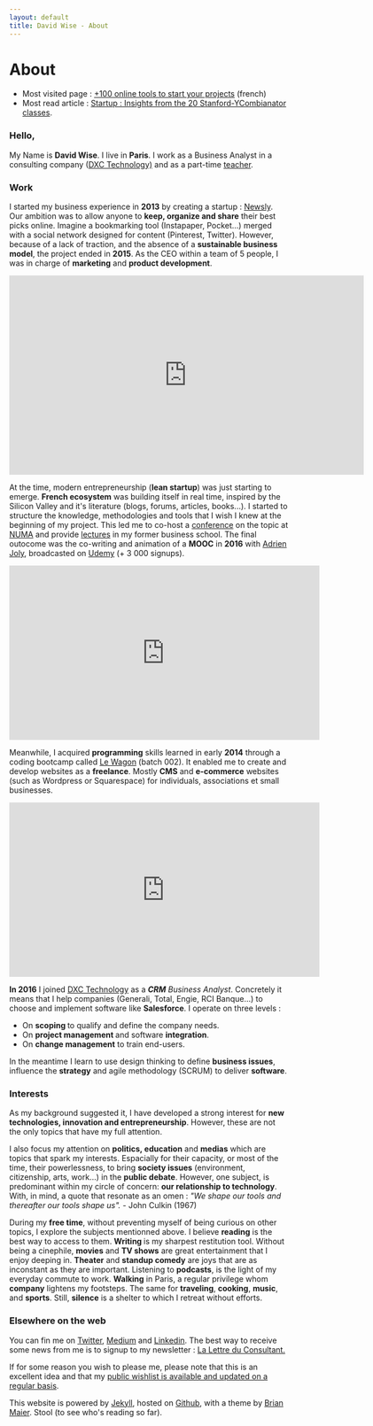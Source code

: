 ```yaml
---
layout: default
title: David Wise - About
---
```


<div class="post">
  <h1 class="pageTitle"> About</h1>

<ul>
  <li>Most visited page : <a href="/Outils">+100 online tools to start your projects</a> (french)</li>
  <li>Most read article : <a href="http://www.davidwise.fr/insights-how-to-start-a-startup-yc-stanford-season-1/">Startup : Insights from the 20 Stanford-YCombianator classes</a>.</li>
</ul>

  <h3>Hello, </h3>
  <p> My Name is <b>David Wise</b>. I live in <b>Paris</b>. I work as a  Business Analyst in a consulting company (<a href="https://www.dxc.technology/">DXC Technology)</a> and as a part-time <a href="/cours">teacher</a>.</p> 

   <h3>Work</h3>
  <p> I started my business experience in <b>2013</b> by creating a startup : <a href="https://fr.petitsfrenchies.com/newsly-application-web-favoris-interview/">Newsly</a>. Our ambition was to allow anyone to <b>keep, organize and share</b> their best picks online. Imagine a bookmarking tool (Instapaper, Pocket...) merged with a social network designed for content (Pinterest, Twitter). However, because of a lack of traction, and the absence of a <b>sustainable business model</b>, the project ended in <b>2015</b>. As the CEO within a team of 5 people, I was in charge of <b>marketing</b> and <b>product development</b>.</p> 

  <p><iframe src="https://player.vimeo.com/video/89918281" width="640" height="360" frameborder="0" webkitallowfullscreen mozallowfullscreen allowfullscreen></iframe></p>

  <p> At the time, modern entrepreneurship (<b>lean startup</b>) was just starting to emerge. <b>French ecosystem</b> was building itself in real time, inspired by the Silicon Valley and it's literature (blogs, forums, articles, books...). I started to structure the knowledge, methodologies and tools that I wish I knew at the beginning of my project. This led me to co-host a <a href="http://startuptour.mystrikingly.com/">conference</a> on the topic at <a href="https://www.numa.co/fr">NUMA</a> and provide <a href="/startup">lectures</a> in my former business school. The final outocome was the co-writing and animation of a <b>MOOC</b> in <b>2016</b> with <a href="https://adrienjoly.com/">Adrien Joly</a>, broadcasted on <a href="https://www.udemy.com/startuptour/?couponCode=DAVIDWISE.FR">Udemy</a> (+ 3 000 signups).</p>

  <p><iframe width="560" height="315" src="https://www.youtube.com/embed/WAj70jDQZF8" frameborder="0" allow="autoplay; encrypted-media" allowfullscreen></iframe></p>

  <p> Meanwhile, I acquired <b>programming</b> skills learned in early <b>2014</b> through a coding bootcamp called <a href="https://www.lewagon.com/"> Le Wagon</a> (batch 002). It enabled me to create and develop websites as a <b>freelance</b>. Mostly <b>CMS</b> and <b>e-commerce</b> websites (such as Wordpress or Squarespace) for individuals, associations et small businesses. </p>

  <p><iframe width="560" height="315" src="https://www.youtube.com/embed/Du0eKxOrLsQ" frameborder="0" allow="accelerometer; autoplay; encrypted-media; gyroscope; picture-in-picture" allowfullscreen></iframe> <p/> 

  <p> <b>In 2016</b> I joined <a href="https://www.dxc.technology/">DXC Technology</a> as a <i><b>CRM</b> Business Analyst</i>. Concretely it means that I help companies (Generali, Total, Engie, RCI Banque...) to choose and implement software like <b>Salesforce</b>. I operate on three levels : 
  <ul>
  <li>On <b>scoping </b> to qualify and define the company needs.</li>
  <li>On <b> project management </b> and software <b>integration</b>.</li>
  <li>On <b>change management</b> to train end-users.</li>
  </ul>

  <p>In the meantime  I learn to use design thinking to define <b> business issues</b>, influence the <b>strategy</b> and agile methodology (SCRUM) to deliver <b>software</b>.</p>

  <h3>Interests</h3>

  <p>As my background suggested it, I have developed a strong interest for <b> new technologies, innovation and entrepreneurship</b>. However, these are not the only topics that have my full attention. </p> 

  <p>I also focus my attention on <b>politics, education</b> and <b>medias</b> which are topics that spark my interests. Espacially for their capacity, or most of the time, their powerlessness, to bring <b>society issues</b> (environment, citizenship, arts, work...) in the <b>public debate</b>. However, one subject, is predominant within my circle of concern: <b>our relationship to technology</b>. With, in mind, a quote that resonate as an omen : <i>"We shape our tools and thereafter our tools shape us".</i> - John Culkin (1967)</p>

  <p>During my <b>free time</b>, without preventing myself of being curious on other topics, I explore the subjects mentionned above. I believe <b>reading</b> is the best way to access to them. <b>Writing </b> is my sharpest restitution tool. Without being a cinephile, <b>movies</b> and <b>TV shows</b> are great entertainment that I enjoy deeping in. <b> Theater</b> and <b> standup comedy</b> are joys that are as inconstant as they are important. Listening to <b>podcasts</b>, is the light of my everyday commute to work. <b>Walking</b> in Paris, a regular privilege whom <b>company</b> lightens my footsteps. The same for <b>traveling</b>, <b>cooking</b>, <b>music</b>, and <b>sports</b>. Still, <b>silence</b> is a shelter to which I retreat without efforts.</p>
 
  <h3> Elsewhere on the web</h3>
  
 <p>You can fin me on <a href="https://twitter.com/dawise_">Twitter</a>, <a href="https://medium.com/@dawise_">Medium</a> and <a href="https://www.linkedin.com/in/davidwisefr/">Linkedin</a>. The best way to receive some news from me is to signup to my newsletter : <a href="/lettre">La Lettre du Consultant.</a> </p> 

<p>If for some reason you wish to please me, please note that this is an excellent idea and that my <a href="https://kit.co/dawise/la-liste-des-mes-envies"> public wishlist is available and updated on a regular basis</a>.</p>

<p> This website is powered by <a href="https://jekyllrb.com/">Jekyll</a>, hosted on <a href="https://github.com/">Github</a>, with a theme by <a href="http://brianmaierjr.com">Brian Maier</a>. Stool (to see who's reading so far).</p>